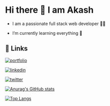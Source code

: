 # Hi there 👋 I am Akash



- I am a passionate full stack web developer 👨‍💻

- I’m currently learning everything 🤣


## 🔗 Links
[![portfolio](https://img.shields.io/badge/my_portfolio-000?style=for-the-badge&logo=ko-fi&logoColor=white)]()

[![linkedin](https://img.shields.io/badge/linkedin-0A66C2?style=for-the-badge&logo=linkedin&logoColor=white)](https://www.linkedin.com/in/akash-kumar-dash-75a611211/)

[![twitter](https://img.shields.io/badge/twitter-1DA1F2?style=for-the-badge&logo=twitter&logoColor=white)]( https://twitter.com/AkashD9439?t=d3IoqPfhaYYf4Kix6xTWIg&s=08)


[![Anurag's GitHub stats](https://github-readme-stats.vercel.app/api?username=Akash9439&show_icons=true&theme=radical)](https://github.com/Akash9439/github-readme-stats)

[![Top Langs](https://github-readme-stats.vercel.app/api/top-langs/?username=Akash9439)](https://github.com/Akash9439/github-readme-stats)
